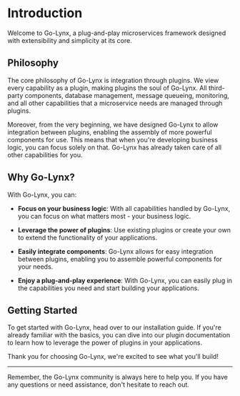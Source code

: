 # Introduction

Welcome to Go-Lynx, a plug-and-play microservices framework designed with extensibility and simplicity at its core.

## Philosophy

The core philosophy of Go-Lynx is integration through plugins. We view every capability as a plugin, making plugins the soul of Go-Lynx. All third-party components, database management, message queueing, monitoring, and all other capabilities that a microservice needs are managed through plugins.

Moreover, from the very beginning, we have designed Go-Lynx to allow integration between plugins, enabling the assembly of more powerful components for use. This means that when you're developing business logic, you can focus solely on that. Go-Lynx has already taken care of all other capabilities for you.

## Why Go-Lynx?

With Go-Lynx, you can:

- **Focus on your business logic**: With all capabilities handled by Go-Lynx, you can focus on what matters most - your business logic.

- **Leverage the power of plugins**: Use existing plugins or create your own to extend the functionality of your applications.

- **Easily integrate components**: Go-Lynx allows for easy integration between plugins, enabling you to assemble powerful components for your needs.

- **Enjoy a plug-and-play experience**: With Go-Lynx, you can easily plug in the capabilities you need and start building your applications.

## Getting Started

To get started with Go-Lynx, head over to our installation guide. If you're already familiar with the basics, you can dive into our plugin documentation to learn how to leverage the power of plugins in your applications.

Thank you for choosing Go-Lynx, we're excited to see what you'll build!

---

Remember, the Go-Lynx community is always here to help you. If you have any questions or need assistance, don't hesitate to reach out.